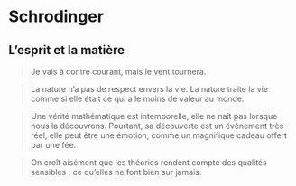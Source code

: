 Schrodinger
===========

L’esprit et la matière
----------------------

> Je vais à contre courant, mais le vent tournera.


> La nature n’a pas de respect envers la vie.  La nature traite la vie comme si
> elle était ce qui a le moins de valeur au monde.


> Une vérité mathématique est intemporelle, elle ne naît pas lorsque nous la
> découvrons.  Pourtant, sa découverte est un événement très réel, elle peut être
> une émotion, comme un magnifique cadeau offert par une fée.


> On croît aisément que les théories rendent compte des qualités sensibles ; ce
> qu’elles ne font bien sur jamais.
